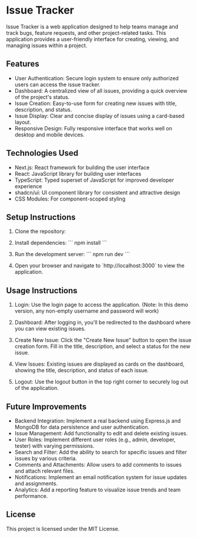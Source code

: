 # Issue Tracker

Issue Tracker is a web application designed to help teams manage and track bugs, feature requests, and other project-related tasks. This application provides a user-friendly interface for creating, viewing, and managing issues within a project.

## Features

- User Authentication: Secure login system to ensure only authorized users can access the issue tracker.
- Dashboard: A centralized view of all issues, providing a quick overview of the project's status.
- Issue Creation: Easy-to-use form for creating new issues with title, description, and status.
- Issue Display: Clear and concise display of issues using a card-based layout.
- Responsive Design: Fully responsive interface that works well on desktop and mobile devices.

## Technologies Used

- Next.js: React framework for building the user interface
- React: JavaScript library for building user interfaces
- TypeScript: Typed superset of JavaScript for improved developer experience
- shadcn/ui: UI component library for consistent and attractive design
- CSS Modules: For component-scoped styling

## Setup Instructions

1. Clone the repository:

2. Install dependencies:
   \`\`\`
   npm install
   \`\`\`

3. Run the development server:
   \`\`\`
   npm run dev
   \`\`\`

4. Open your browser and navigate to \`http://localhost:3000\` to view the application.

## Usage Instructions

1. Login: Use the login page to access the application. (Note: In this demo version, any non-empty username and password will work)

2. Dashboard: After logging in, you'll be redirected to the dashboard where you can view existing issues.

3. Create New Issue: Click the "Create New Issue" button to open the issue creation form. Fill in the title, description, and select a status for the new issue.

4. View Issues: Existing issues are displayed as cards on the dashboard, showing the title, description, and status of each issue.

5. Logout: Use the logout button in the top right corner to securely log out of the application.

## Future Improvements

- Backend Integration: Implement a real backend using Express.js and MongoDB for data persistence and user authentication.
- Issue Management: Add functionality to edit and delete existing issues.
- User Roles: Implement different user roles (e.g., admin, developer, tester) with varying permissions.
- Search and Filter: Add the ability to search for specific issues and filter issues by various criteria.
- Comments and Attachments: Allow users to add comments to issues and attach relevant files.
- Notifications: Implement an email notification system for issue updates and assignments.
- Analytics: Add a reporting feature to visualize issue trends and team performance.


## License

This project is licensed under the MIT License.
